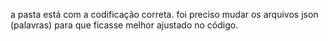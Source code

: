a pasta está com a codificação correta. foi preciso mudar os arquivos json (palavras) para que ficasse melhor ajustado no código.
